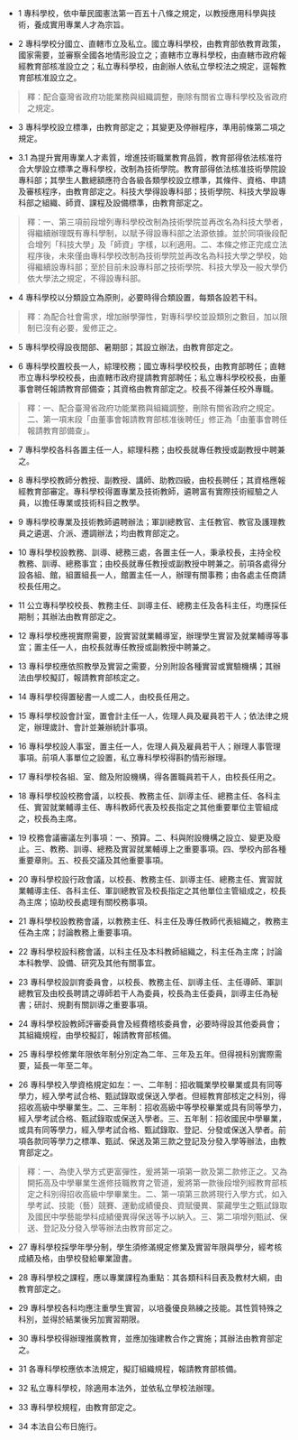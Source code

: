 * 1 專科學校，依中華民國憲法第一百五十八條之規定，以教授應用科學與技術，養成實用專業人才為宗旨。

* 2 專科學校分國立、直轄市立及私立。國立專科學校，由教育部依教育政策，國家需要，並審察全國各地情形設立之；直轄市立專科學校，由直轄市政府報經教育部核准設立之；私立專科學校，由創辦人依私立學校法之規定，逕報教育部核准設立之。

> 釋：配合臺灣省政府功能業務與組織調整，刪除有關省立專科學校及省政府之規定。

* 3 專科學校設立標準，由教育部定之；其變更及停辦程序，準用前條第二項之規定。

* 3.1 為提升實用專業人才素質，增進技術職業教育品質，教育部得依法核准符合大學設立標準之專科學校，改制為技術學院。教育部得依法核准技術學院設專科部；其學生人數總額應符合各級各類學校設立標準，其條件、資格、申請及審核程序，由教育部定之。科技大學得設專科部；技術學院、科技大學設專科部之組織、師資、課程及設備標準，由教育部定之。

> 釋：一、第三項前段增列專科學校改制為技術學院並再改名為科技大學者，得繼續辦理既有專科學制，以賦予得設專科部之法源依據。並於同項後段配合增列「科技大學」及「師資」字樣，以利適用。二、本條之修正完成立法程序後，未來僅由專科學校改制為技術學院並再改名為科技大學之學校，始得繼續設專科部；至於目前未設專科部之技術學院、科技大學及一般大學仍依大學法之規定，不得設專科部。

* 4 專科學校以分類設立為原則，必要時得合類設置，每類各設若干科。

> 釋：為配合社會需求，增加辦學彈性，對專科學校並設類別之數目，加以限制已沒有必要，爰修正之。

* 5 專科學校得設夜間部、暑期部；其設立辦法，由教育部定之。

* 6 專科學校置校長一人，綜理校務；國立專科學校校長，由教育部聘任；直轄市立專科學校校長，由直轄市政府提請教育部聘任；私立專科學校校長，由董事會聘任報請教育部備查；其資格由教育部定之。校長不得兼任校外專職。

> 釋：一、配合臺灣省政府功能業務與組織調整，刪除有關省政府之規定。二、第一項末段「由董事會報請教育部核准後聘任」修正為「由董事會聘任報請教育部備查」。

* 7 專科學校各科各置主任一人，綜理科務；由校長就專任教授或副教授中聘兼之。

* 8 專科學校教師分教授、副教授、講師、助教四級，由校長聘任；其資格應報經教育部審定。專科學校得置專業及技術教師，遴聘富有實際技術經驗之人員，以擔任專業或技術科目之教學。

* 9 專科學校專業及技術教師遴聘辦法；軍訓總教官、主任教官、教官及護理教員之遴選、介派、遷調辦法；均由教育部定之。

* 10 專科學校設教務、訓導、總務三處，各置主任一人，秉承校長，主持全校教務、訓導、總務事宜；由校長就專任教授或副教授中聘兼之。前項各處得分設各組、館，組置組長一人，館置主任一人，辦理有關事務；由各處主任商請校長任用之。

* 11 公立專科學校校長、教務主任、訓導主任、總務主任及各科主任，均應採任期制；其辦法由教育部定之。

* 12 專科學校應視實際需要，設實習就業輔導室，辦理學生實習及就業輔導等事宜；置主任一人，由校長就專任教授或副教授中聘兼之。

* 13 專科學校應依照教學及實習之需要，分別附設各種實習或實驗機構；其辦法由學校擬訂，報請教育部核定之。

* 14 專科學校得置秘書一人或二人，由校長任用之。

* 15 專科學校設會計室，置會計主任一人，佐理人員及雇員若干人；依法律之規定，辦理歲計、會計並兼辦統計事項。

* 16 專科學校設人事室，置主任一人，佐理人員及雇員若干人；辦理人事管理事項。前項人事單位之設置，私立專科學校得斟酌情形辦理。

* 17 專科學校各組、室、館及附設機構，得各置職員若干人，由校長任用之。

* 18 專科學校設校務會議，以校長、教務主任、訓導主任、總務主任、各科主任、實習就業輔導主任、專科教師代表及校長指定之其他重要單位主管組成之，校長為主席。

* 19 校務會議審議左列事項：一、預算。二、科與附設機構之設立、變更及廢止。三、教務、訓導、總務及實習就業輔導上之重要事項。四、學校內部各種重要章則。五、校長交議及其他重要事項。

* 20 專科學校設行政會議，以校長、教務主任、訓導主任、總務主任、實習就業輔導主任、各科主任、軍訓總教官及校長指定之其他單位主管組成之，校長為主席；協助校長處理有關校務事項。

* 21 專科學校設教務會議，以教務主任、科主任及專任教師代表組織之，教務主任為主席；討論教務上重要事項。

* 22 專科學校設科務會議，以科主任及本科教師組織之，科主任為主席；討論本科教學、設備、研究及其他有關事宜。

* 23 專科學校設訓育委員會，以校長、教務主任、訓導主任、主任導師、軍訓總教官及由校長聘請之導師若干人為委員，校長為主任委員，訓導主任為秘書；研討、規劃有關訓導之重要事項。

* 24 專科學校設教師評審委員會及經費稽核委員會，必要時得設其他委員會；其組織規程，由學校擬訂，報請教育部核備。

* 25 專科學校修業年限依年制分別定為二年、三年及五年。但得視科別實際需要，延長一年至二年。

* 26 專科學校入學資格規定如左：一、二年制：招收職業學校畢業或具有同等學力，經入學考試合格、甄試錄取或保送入學者。但經教育部核定之科別，得招收高級中學畢業生。二、三年制：招收高級中等學校畢業或具有同等學力，經入學考試合格、甄試錄取或保送入學者。三、五年制：招收國民中學畢業，或具有同等學力，經入學考試合格、甄試錄取、登記、分發或保送入學者。前項各款同等學力之標準、甄試、保送及第三款之登記及分發入學等辦法，由教育部定之。

> 釋：一、為使入學方式更富彈性，爰將第一項第一款及第二款修正之。又為開拓高及中學畢業生進修技職教育之管道，爰將第一款後段增列經教育部核定之科別得招收高級中學畢業生。二、第一項第三款將現行入學方式，如入學考試、技能（藝）競賽、運動成績優良、資賦優異、蒙藏學生之甄試錄取及國民中學藝能學科成績優異得保送等予以納入。三、第二項增列甄試、保送、登記及分發入學等辦法由教育部定之。

* 27 專科學校採學年學分制，學生須修滿規定修業及實習年限與學分，經考核成績及格，由學校發給畢業證書。

* 28 專科學校之課程，應以專業課程為重點：其各類科科目表及教材大綱，由教育部定之。

* 29 專科學校各科均應注重學生實習，以培養優良熟練之技能。其性質特殊之科別，並得於結業後另加實習期限。

* 30 專科學校得辦理推廣教育，並應加強建教合作之實施；其辦法由教育部定之。

* 31 各專科學校應依本法規定，擬訂組織規程，報請教育部核備。

* 32 私立專科學校，除適用本法外，並依私立學校法辦理。

* 33 專科學校規程，由教育部定之。

* 34 本法自公布日施行。

